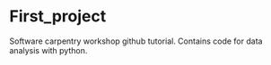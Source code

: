 # First_project
Software carpentry workshop github tutorial.
Contains code for data analysis with python.
